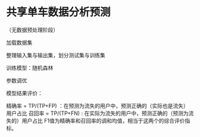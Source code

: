 # 共享单车数据分析预测

（无数据预处理阶段）

加载数据集

整理输入集与输出集，划分测试集与训练集

训练模型：随机森林

参数调优

模型结果评价：

精确率 = TP/(TP+FP) ：在预测为流失的用户中，预测正确的（实际也是流失）用户占比
召回率 = TP/(TP+FN) : 在实际为流失的用户中，预测正确的（预测为流失的）用户占比
F1值为精确率和召回率的调和均值，相当于这两个的综合评价指标。

​	
















